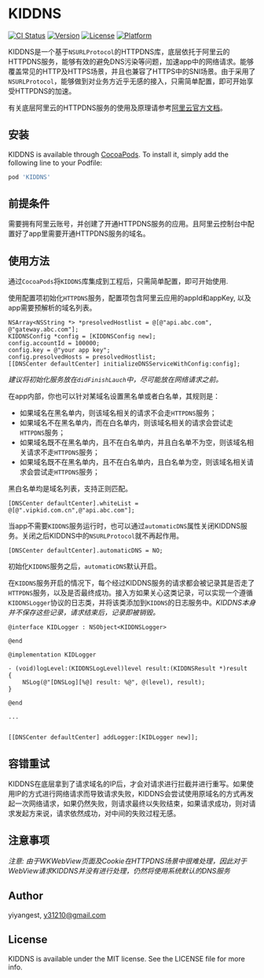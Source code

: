 # KIDDNS

[![CI Status](https://img.shields.io/travis/yiyangest/KIDDNS.svg?style=flat)](https://travis-ci.org/yiyangest/KIDDNS)
[![Version](https://img.shields.io/cocoapods/v/KIDDNS.svg?style=flat)](https://cocoapods.org/pods/KIDDNS)
[![License](https://img.shields.io/cocoapods/l/KIDDNS.svg?style=flat)](https://cocoapods.org/pods/KIDDNS)
[![Platform](https://img.shields.io/cocoapods/p/KIDDNS.svg?style=flat)](https://cocoapods.org/pods/KIDDNS)

KIDDNS是一个基于`NSURLProtocol`的HTTPDNS库，底层依托于阿里云的HTTPDNS服务，能够有效的避免DNS污染等问题，加速app中的网络请求。能够覆盖常见的HTTP及HTTPS场景，并且也兼容了HTTPS中的SNI场景。由于采用了`NSURLProtocol`，能够做到对业务方近乎无感的接入，只需简单配置，即可开始享受HTTPDNS的加速。

有关底层阿里云的HTTPDNS服务的使用及原理请参考[阿里云官方文档](https://help.aliyun.com/document_detail/30141.html?spm=a2c4g.11186623.6.580.25367797Vze70z)。

## 安装

KIDDNS is available through [CocoaPods](https://cocoapods.org). To install
it, simply add the following line to your Podfile:

```ruby
pod 'KIDDNS'
```

## 前提条件

需要拥有阿里云账号，并创建了开通HTTPDNS服务的应用。且阿里云控制台中配置好了app里需要开通HTTPDNS服务的域名。

## 使用方法

通过`CocoaPods`将`KIDDNS`库集成到工程后，只需简单配置，即可开始使用.

使用配置项初始化`HTTPDNS`服务，配置项包含阿里云应用的appId和appKey, 以及app需要预解析的域名列表。

```objc
NSArray<NSString *> *presolvedHostlist = @[@"api.abc.com", @"gateway.abc.com"];
KIDDNSConfig *config = [KIDDNSConfig new];
config.accountId = 100000;
config.key = @"your app key";
config.presolvedHosts = presolvedHostlist;
[[DNSCenter defaultCenter] initializeDNSServiceWithConfig:config];
```

*建议将初始化服务放在`didFinishLauch`中，尽可能放在网络请求之前。*

在app内部，你也可以针对某域名设置黑名单或者白名单，其规则是：
* 如果域名在黑名单内，则该域名相关的请求不会走`HTTPDNS`服务；
* 如果域名不在黑名单内，而在白名单内，则该域名相关的请求会尝试走`HTTPDNS`服务；
* 如果域名既不在黑名单内，且不在白名单内，并且白名单不为空，则该域名相关请求不走`HTTPDNS`服务；
* 如果域名既不在黑名单内，且不在白名单内，且白名单为空，则该域名相关请求会尝试走`HTTPDNS`服务；

黑白名单均是域名列表，支持正则匹配。

```objc
[DNSCenter defaultCenter].whiteList = @[@".vipkid.com.cn",@"api.abc.com"];
```

当app不需要`KIDDNS`服务运行时，也可以通过`automaticDNS`属性关闭KIDDNS服务。关闭之后KIDDNS中的`NSURLProtocol`就不再起作用。

```objc
[DNSCenter defaultCenter].automaticDNS = NO;
```

初始化`KIDDNS`服务之后，`automaticDNS`默认开启。

在`KIDDNS`服务开启的情况下，每个经过KIDDNS服务的请求都会被记录其是否走了`HTTPDNS`服务，以及是否最终成功。接入方如果关心这类记录，可以实现一个遵循`KIDDNSLogger`协议的日志类，并将该类添加到`KIDDNS`的日志服务中。*KIDDNS本身并不保存这些记录，请求结束后，记录即被销毁。*

```objc
@interface KIDLogger : NSObject<KIDDNSLogger>

@end

@implementation KIDLogger

- (void)logLevel:(KIDDNSLogLevel)level result:(KIDDNSResult *)result
{
    NSLog(@"[DNSLog][%@] result: %@", @(level), result);
}

@end

...


[[DNSCenter defaultCenter] addLogger:[KIDLogger new]];

```

## 容错重试

KIDDNS在底层拿到了请求域名的IP后，才会对请求进行拦截并进行重写。如果使用IP的方式进行网络请求而导致请求失败，KIDDNS会尝试使用原域名的方式再发起一次网络请求，如果仍然失败，则请求最终以失败结束，如果请求成功，则对请求发起方来说，请求依然成功，对中间的失败过程无感。

## 注意事项

*注意: 由于WKWebView页面及Cookie在HTTPDNS场景中很难处理，因此对于WebView请求KIDDNS并没有进行处理，仍然将使用系统默认的DNS服务*

## Author

yiyangest, y31210@gmail.com

## License

KIDDNS is available under the MIT license. See the LICENSE file for more info.
